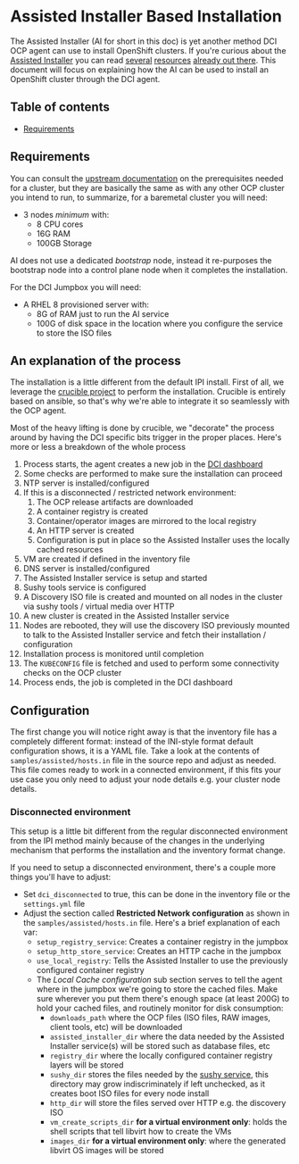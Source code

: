 # Assisted Installer Based Installation

The Assisted Installer (AI for short in this doc) is yet another method DCI OCP
agent can use to install OpenShift clusters. If you're curious about the
[Assisted Installer](https://github.com/openshift/assisted-installer) you can
read
[several](https://cloud.redhat.com/blog/openshift-assisted-installer-is-now-generally-available)
[resources](https://cloud.redhat.com/blog/assisted-installer-on-premise-deep-dive)
[already out
there](https://docs.openshift.com/container-platform/4.10/installing/installing_on_prem_assisted/assisted-installer-preparing-to-install.html).
This document will focus on explaining how the AI can be used to install an
OpenShift cluster through the DCI agent.


## Table of contents

* [Requirements](#requirements)


## Requirements

You can consult the [upstream
documentation](https://docs.openshift.com/container-platform/4.10/installing/installing_on_prem_assisted/assisted-installer-preparing-to-install.html)
on the prerequisites needed for a cluster, but they are basically the same as
with any other OCP cluster you intend to run, to summarize, for a baremetal
cluster you will need:

* 3 nodes *minimum* with:
  * 8 CPU cores
  * 16G RAM
  * 100GB Storage

AI does not use a dedicated *bootstrap* node, instead it re-purposes the
bootstrap node into a control plane node when it completes the installation.

For the DCI Jumpbox you will need:

* A RHEL 8 provisioned server with:
  * 8G of RAM just to run the AI service
  * 100G of disk space in the location where you configure the service to store
    the ISO files


## An explanation of the process

The installation is a little different from the default IPI install. First of
all, we leverage the [crucible
project](https://github.com/redhat-partner-solutions/crucible) to perform the
installation. Crucible is entirely based on ansible, so that's why we're able
to integrate it so seamlessly with the OCP agent.

Most of the heavy lifting is done by crucible, we "decorate" the process around
by having the DCI specific bits trigger in the proper places. Here's more or
less a breakdown of the whole process

1.  Process starts, the agent creates a new job in the [DCI
    dashboard](https://www.distributed-ci.io/login)
1.  Some checks are performed to make sure the installation can proceed
1.  NTP server is installed/configured
1.  If this is a disconnected / restricted network environment:
    1. The OCP release artifacts are downloaded
    1. A container registry is created
    1. Container/operator images are mirrored to the local registry
    1. An HTTP server is created
    1. Configuration is put in place so the Assisted Installer uses the locally
       cached resources
1.  VM are created if defined in the inventory file
1.  DNS server is installed/configured
1.  The Assisted Installer service is setup and started
1.  Sushy tools service is configured
1.  A Discovery ISO file is created and mounted on all nodes in the cluster via
    sushy tools / virtual media over HTTP
1.  A new cluster is created in the Assisted Installer service
1.  Nodes are rebooted, they will use the discovery ISO previously mounted to
    talk to the Assisted Installer service and fetch their installation /
    configuration
1.  Installation process is monitored until completion
1.  The `KUBECONFIG` file is fetched and used to perform some connectivity
    checks on the OCP cluster
1.  Process ends, the job is completed in the DCI dashboard

## Configuration

The first change you will notice right away is that the inventory file has a
completely different format: instead of the INI-style format default
configuration shows, it is a YAML file. Take a look at the contents of
`samples/assisted/hosts.in` file in the source repo and adjust as needed. This
file comes ready to work in a connected environment, if this fits your use case
you only need to adjust your node details e.g. your cluster node details.


### Disconnected environment

This setup is a little bit different from the regular disconnected environment from the IPI method mainly because of the changes in the underlying mechanism that performs the installation and the inventory format change.

If you need to setup a disconnected environment, there's a couple more things
you'll have to adjust:

* Set `dci_disconnected` to true, this can be done in the inventory file or the
  `settings.yml` file
* Adjust the section called **Restricted Network configuration** as shown in the
  `samples/assisted/hosts.in` file. Here's a brief explanation of each var:
  * `setup_registry_service`: Creates a container registry in the jumpbox
  * `setup_http_store_service`: Creates an HTTP cache in the jumpbox
  * `use_local_registry`: Tells the Assisted Installer to use the previously
    configured container registry
  * The *Local Cache configuration* sub section serves to tell the agent where
    in the jumpbox we're going to store the cached files. Make sure wherever
    you put them there's enough space (at least 200G) to hold your cached
    files, and routinely monitor for disk consumption:
    * `downloads_path` where the OCP files (ISO files, RAW images, client
      tools, etc) will be downloaded
    * `assisted_installer_dir` where the data needed by the Assisted Installer
      service(s) will be stored such as database files, etc
    * `registry_dir` where the locally configured container registry layers
      will be stored
    * `sushy_dir` stores the files needed by the [sushy
      service](https://docs.openstack.org/sushy/latest/), this directory may
      grow indiscriminately if left unchecked, as it creates boot ISO files for
      every node install
    * `http_dir` will store the files served over HTTP e.g. the discovery ISO
    * `vm_create_scripts_dir` **for a virtual environment only**: holds the
      shell scripts that tell libvirt how to create the VMs
    * `images_dir` **for a virtual environment only**: where the generated
      libvirt OS images will be stored
